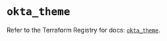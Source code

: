 # `okta_theme`

Refer to the Terraform Registry for docs: [`okta_theme`](https://registry.terraform.io/providers/okta/okta/4.7.0/docs/resources/theme).
